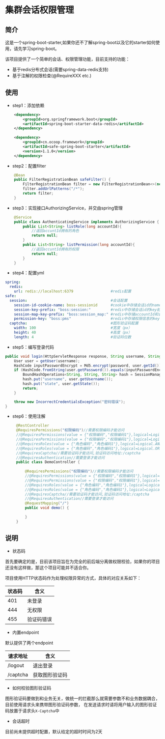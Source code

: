 # 集群会话权限管理<br>

## 简介

这是一个spring-boot-starter,如果你还不了解spring-boot以及它的starter如何使用，请先学习spring-boot。

该项目提供了一个简单的会话、权限管理功能，目前支持的功能：

- 基于redis分布式会话(需要spring-data-redis支持)
- 基于注解的权限检查(@RequireXXX etc.)

## 使用

- step1：添加依赖
```xml
    <dependency>
        <groupId>org.springframework.boot</groupId>
        <artifactId>spring-boot-starter-data-redis</artifactId>
    </dependency>
    
    <dependency>
        <groupId>cn.ocoop.framework</groupId>
        <artifactId>safe-spring-boot-starter</artifactId>
        <version>1.1.0</version>
    </dependency>
```

- step2：配置filter
```java
    @Bean
    public FilterRegistrationBean safeFilter() {
        FilterRegistrationBean filter = new FilterRegistrationBean<>(new SafeFilter());
        filter.addUrlPatterns("/*");
        return filter;
    }
```

- step3：实现接口AuthorizingService，并交由spring管理
```java
    @Service
    public class AuthenticatingService implements AuthorizingService {
        public List<String> listRole(long accountId){
            //返回accuntId拥有的角色
            return null;
        }
        public List<String> listPermission(long accountId){
            //返回accuntId拥有的权限
            return null;
        }
    }
```

- step4：配置yml
```yml
spring:
  redis:
    url: redis://localhost:6379                 #redis配置
safe:
  session:                                      #会话配置 
    session-id-cookie-name: boss-sessionid      #cookie中存储会话id的name
    session-key-prefix: "boss:session:"         #redis中存储会话id的key前缀
    session-map-key-prefix: "boss:session_map:" #redis中存储accountId和会话id映射关系的key前缀
    permission-key: "boss:pms"                  #redis中存储权限信息的key前缀
  captcha:                                      #图形验证码配置
    width: 100                                  #宽度（px）
    height: 40                                  #高度（px）
    length: 4                                   #验证码位数
```

- step5：编写登录代码
```java
public void login(HttpServletResponse response, String username, String password) throws UnknownAccountException, AccountLockedException, IncorrectCredentialsException {
    User user = getUser(username);
    HashCode inputPasswordEncrypt = Md5.encrypt(password, user.getId());
    if (HashCode.fromString(user.getPassword()).equals(inputPasswordEncrypt)) {
        BoundHashOperations<String, String, String> hash = SessionManager.createAuthenticatedSession(response, user.getId());
        hash.put("username", user.getUsername());
        hash.put("state", user.getState());
        return;
    }

    throw new IncorrectCredentialsException("密码错误");
}
```

- step6：使用注解
```java
     @RestController
     @RequiresPermissions("权限编码")//需要权限编码才能访问
     //@RequiresPermissions(value = {"权限编码","权限编码1"},logical=Logical.AND)//需要多个权限编码才能访问
     //@RequiresPermissions(value = {"权限编码","权限编码1"},logical=Logical.OR)//需要任意权限编码才能访问
     //@RequiresRoles(value = {"角色编码","角色编码1"},logical=Logical.AND)//需要多个角色才能访问
     //@RequiresRoles(value = {"角色编码","角色编码1"},logical=Logical.OR)//需要任意角色才能访问
     //@RequiresCaptcha//需要验证码才能访问,验证码访问地址:/captcha
     //@RequiresAuthentication//需要登录才能访问
     public class DemoController {
     
         @RequiresPermissions("权限编码")//需要权限编码才能访问
         //@RequiresPermissions(value = {"权限编码","权限编码1"},logical=Logical.AND)//需要多个权限编码才能访问
         //@RequiresPermissions(value = {"权限编码","权限编码1"},logical=Logical.OR)//需要任意权限编码才能访问
         //@RequiresRoles(value = {"角色编码","角色编码1"},logical=Logical.AND)//需要多个角色才能访问
         //@RequiresRoles(value = {"角色编码","角色编码1"},logical=Logical.OR)//需要任意角色才能访问
         //@RequiresCaptcha//需要验证码才能访问,验证码访问地址:/captcha
         //@RequiresAuthentication//需要登录才能访问
         @RequestMapping("/")
         public void demo() {
             
         }
     }

```

## 说明

- 状态码

首先要确定的是，目前该项目旨在为完全的前后端分离做权限校验，如果你的项目还没有这样做，那这个项目可能并不适合你。

项目使用HTTP状态码作为处理权限异常的方式，具体的对应关系如下：


<table>
    <thead>
        <tr><th>状态码</th><th>含义</th></tr>
    </thead>   
    <tbody>
        <tr><td>401</td><td>未登录</td></tr>
        <tr><td>444</td><td>无权限</td></tr>
        <tr><td>455</td><td>验证码错误</td></tr>
    </tbody> 
</table>

- 内置endpoint

默认提供了两个endpoint
<table>
    <thead>
        <tr><th>请求地址</th><th>含义</th></tr>
    </thead>   
    <tbody>
        <tr><td>/logout</td><td>退出登录</td></tr>
        <tr><td>/captcha</td><td>获取图形验证码</td></tr>
    </tbody> 
</table>

- 如何校验图形验证码

图形验证码要做到和业务无关，做统一的拦截那么就需要参数不和业务数据耦合，目前使用请求头来携带图形验证码参数，
在发送请求时请将用户输入的图形验证码放置于请求头`X-Captcha`中

- 会话超时

目前尚未提供超时配置，默认给定的超时时间为2天










